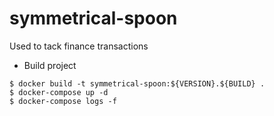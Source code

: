 # symmetrical-spoon

Used to tack finance transactions

+ Build project
```
$ docker build -t symmetrical-spoon:${VERSION}.${BUILD} .
$ docker-compose up -d
$ docker-compose logs -f
```
